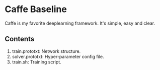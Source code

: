 # Caffe Baseline
Caffe is my favorite deeplearning framework. It's simple, easy and clear.

## Contents
1. train.prototxt: Network structure.
2. solver.prototxt: Hyper-parameter config file.
3. train.sh: Training script.
